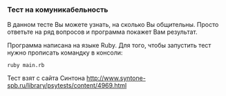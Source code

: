 ### Тест на комуникабельность

В данном тесте Вы можете узнать, на сколько Вы общительны.
Просто ответьте на ряд вопросов и программа покажет Вам результат.

Программа написана на языке Ruby.
Для того, чтобы запустить тест нужно прописать командку в консоли:
```
ruby main.rb
```

Тест взят с сайта Синтона http://www.syntone-spb.ru/library/psytests/content/4969.html
